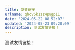 ```yaml
---
title: 友情链接
urlname: qhcv6k1zz4pwgp11
date: '2024-05-22 08:52:07'
updated: '2024-05-23 09:20:09'
description: 测试友情链接！
---
```

测试友情链接！
